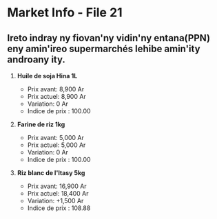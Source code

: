 # Market Info - File 21

## Ireto indray ny fiovan'ny vidin'ny entana(PPN) eny amin'ireo supermarchés lehibe amin'ity androany ity.

1. **Huile de soja Hina 1L**
   - Prix avant: 8,900 Ar
   - Prix actuel: 8,900 Ar
   - Variation: 0 Ar
   - Indice de prix : 100.00

2. **Farine de riz 1kg**
   - Prix avant: 5,000 Ar
   - Prix actuel: 5,000 Ar
   - Variation: 0 Ar
   - Indice de prix : 100.00

3. **Riz blanc de l'Itasy 5kg**
   - Prix avant: 16,900 Ar
   - Prix actuel: 18,400 Ar
   - Variation: +1,500 Ar
   - Indice de prix : 108.88

